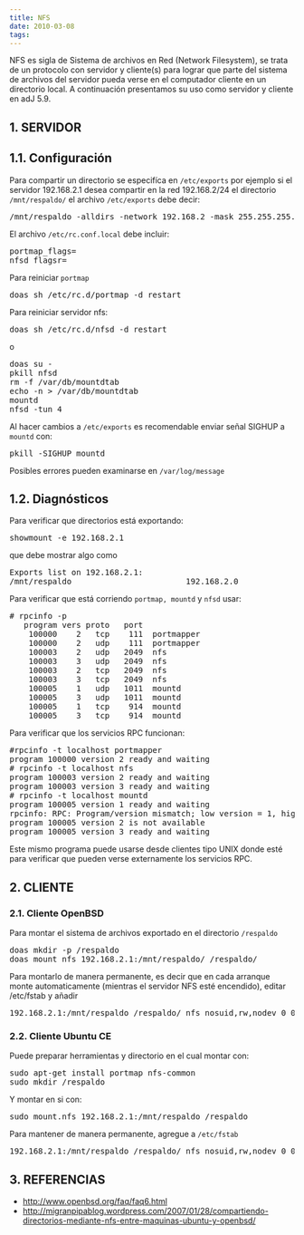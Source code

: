 ```yaml
---
title: NFS
date: 2010-03-08
tags:
---
```

NFS es sigla de Sistema de archivos en Red (Network Filesystem), se trata de un protocolo con servidor y cliente(s) para lograr que parte del sistema de archivos del servidor pueda verse en el computador cliente en un directorio local. A continuación presentamos su uso como servidor y cliente en adJ 5.9.

## 1. SERVIDOR

## 1.1. Configuración

Para compartir un directorio se especifíca en ```/etc/exports``` por ejemplo si el servidor 192.168.2.1 desea compartir en la red 192.168.2/24 el directorio ```/mnt/respaldo/``` el archivo ```/etc/exports``` debe decir:
<pre>
/mnt/respaldo -alldirs -network 192.168.2 -mask 255.255.255.0
</pre>
El archivo ```/etc/rc.conf.local``` debe incluir:
<pre>
portmap_flags=
nfsd_flagsr=
</pre>

Para reiniciar ```portmap```
<pre>
doas sh /etc/rc.d/portmap -d restart
</pre>

Para reiniciar servidor nfs:

<pre>
doas sh /etc/rc.d/nfsd -d restart
</pre>
o
<pre>
doas su -
pkill nfsd
rm -f /var/db/mountdtab
echo -n > /var/db/mountdtab
mountd
nfsd -tun 4
</pre>

Al hacer cambios a ```/etc/exports``` es recomendable enviar señal SIGHUP a ```mountd``` con:
<pre>
pkill -SIGHUP mountd
</pre>

Posibles errores pueden examinarse en ```/var/log/message```

## 1.2. Diagnósticos

Para verificar que directorios está exportando:

<pre>
showmount -e 192.168.2.1
</pre>
que debe mostrar algo como
<pre>
Exports list on 192.168.2.1:
/mnt/respaldo                        192.168.2.0
</pre>

Para verificar que está corriendo ```portmap, mountd``` y ```nfsd``` usar:
<pre>
# rpcinfo -p
   program vers proto   port
    100000    2   tcp    111  portmapper
    100000    2   udp    111  portmapper
    100003    2   udp   2049  nfs
    100003    3   udp   2049  nfs
    100003    2   tcp   2049  nfs
    100003    3   tcp   2049  nfs
    100005    1   udp   1011  mountd
    100005    3   udp   1011  mountd
    100005    1   tcp    914  mountd
    100005    3   tcp    914  mountd
</pre>

Para verificar que los servicios RPC funcionan:

<pre>
#rpcinfo -t localhost portmapper
program 100000 version 2 ready and waiting
# rpcinfo -t localhost nfs       
program 100003 version 2 ready and waiting
program 100003 version 3 ready and waiting
# rpcinfo -t localhost mountd
program 100005 version 1 ready and waiting
rpcinfo: RPC: Program/version mismatch; low version = 1, high version = 3
program 100005 version 2 is not available
program 100005 version 3 ready and waiting
</pre>

Este mismo programa puede usarse desde clientes tipo UNIX donde esté para verificar que pueden verse externamente los servicios RPC.

## 2. CLIENTE

### 2.1. Cliente OpenBSD


Para montar el sistema de archivos exportado en el directorio ```/respaldo```

<pre>
doas mkdir -p /respaldo
doas mount_nfs 192.168.2.1:/mnt/respaldo/ /respaldo/
</pre>

Para montarlo de manera permanente, es decir que en cada arranque monte automaticamente (mientras el servidor NFS esté encendido), editar /etc/fstab
y añadir
<pre>
192.168.2.1:/mnt/respaldo /respaldo/ nfs nosuid,rw,nodev 0 0
</pre>

### 2.2. Cliente Ubuntu CE

Puede preparar herramientas y directorio en el cual montar con:

<pre>
sudo apt-get install portmap nfs-common
sudo mkdir /respaldo
</pre>
Y montar en si con:
<pre>
sudo mount.nfs 192.168.2.1:/mnt/respaldo /respaldo
</pre>
Para mantener de manera permanente, agregue a ```/etc/fstab```

<pre>
192.168.2.1:/mnt/respaldo /respaldo/ nfs nosuid,rw,nodev 0 0
</pre>



## 3. REFERENCIAS

* http://www.openbsd.org/faq/faq6.html
* http://migranpipablog.wordpress.com/2007/01/28/compartiendo-directorios-mediante-nfs-entre-maquinas-ubuntu-y-openbsd/

